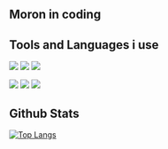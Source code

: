 ## Moron in coding

## Tools and Languages i use
![](https://img.shields.io/badge/Editor%20JS-Webstorm-darkred) ![](https://img.shields.io/badge/Editor%20PY-Pycharm-darkred) ![](https://img.shields.io/badge/Editor%20Java-Intellij%20IDEA-darkred)

![](https://img.shields.io/badge/Code-Java-darkred?&logo=java) ![](https://img.shields.io/badge/Code-JavaScript-darkred?&logo=javascript) ![](https://img.shields.io/badge/Code-Python-darkred?&logo=python)

## Github Stats
[![Top Langs](https://github-readme-stats.vercel.app/api/top-langs/?username=justreddy7397&exclude_repo=milkyway.github.io,reddybot.github.io)](https://github.com/anuraghazra/github-readme-stats?&theme=dark)


